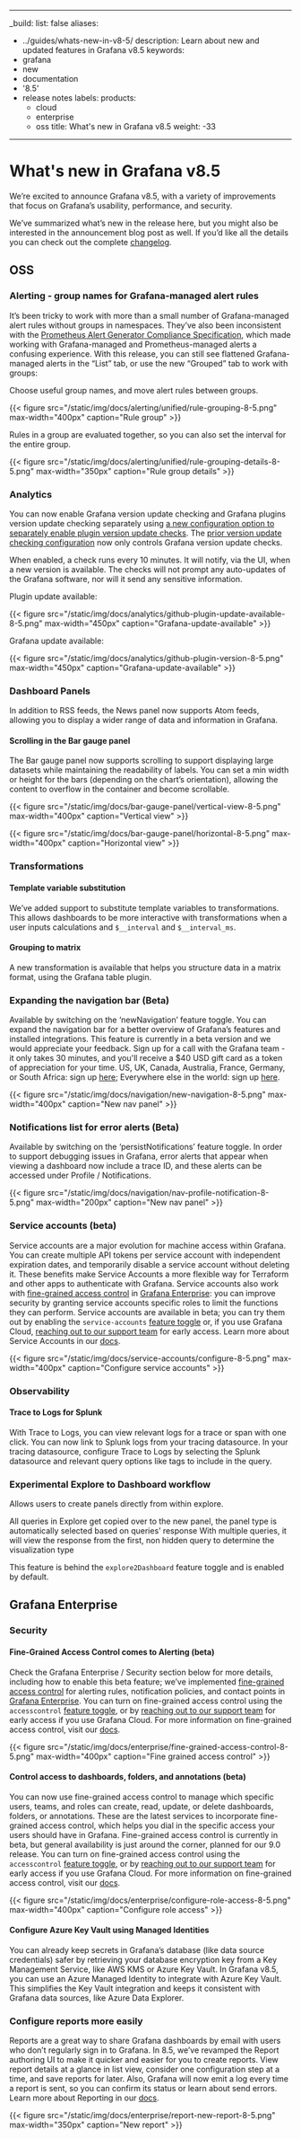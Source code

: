 -----

\_build:
list: false
aliases:

- ../guides/whats-new-in-v8-5/
  description: Learn about new and updated features in Grafana v8.5
  keywords:
- grafana
- new
- documentation
- '8.5'
- release notes
  labels:
  products:
  - cloud
  - enterprise
  - oss
    title: What's new in Grafana v8.5
    weight: -33

-----

# What's new in Grafana v8.5

We’re excited to announce Grafana v8.5, with a variety of improvements that focus on Grafana’s usability, performance, and security.

We’ve summarized what’s new in the release here, but you might also be interested in the announcement blog post as well. If you’d like all the details you can check out the complete [changelog](https://github.com/grafana/grafana/blob/main/CHANGELOG.md).

## OSS

### Alerting - group names for Grafana-managed alert rules

It’s been tricky to work with more than a small number of Grafana-managed alert rules without groups in namespaces. They’ve also been inconsistent with the [Prometheus Alert Generator Compliance Specification](https://github.com/prometheus/compliance/blob/main/alert_generator/specification.md), which made working with Grafana-managed and Prometheus-managed alerts a confusing experience. With this release, you can still see flattened Grafana-managed alerts in the “List” tab, or use the new “Grouped” tab to work with groups:

Choose useful group names, and move alert rules between groups.

{{\< figure src="/static/img/docs/alerting/unified/rule-grouping-8-5.png" max-width="400px" caption="Rule group" \>}}

Rules in a group are evaluated together, so you can also set the interval for the entire group.

{{\< figure src="/static/img/docs/alerting/unified/rule-grouping-details-8-5.png" max-width="350px" caption="Rule group details" \>}}

### Analytics

You can now enable Grafana version update checking and Grafana plugins version update checking separately using [a new configuration option to separately enable plugin version update checks](/docs/grafana/latest/administration/configuration/#check_for_plugin_updates). The [prior version update checking configuration](/docs/grafana/latest/administration/configuration/#check_for_updates) now only controls Grafana version update checks.

When enabled, a check runs every 10 minutes. It will notify, via the UI, when a new version is available. The checks will not prompt any auto-updates of the Grafana software, nor will it send any sensitive information.

Plugin update available:

{{\< figure src="/static/img/docs/analytics/github-plugin-update-available-8-5.png" max-width="450px" caption="Grafana-update-available" \>}}

Grafana update available:

{{\< figure src="/static/img/docs/analytics/github-plugin-version-8-5.png" max-width="450px" caption="Grafana-update-available" \>}}

### Dashboard Panels

In addition to RSS feeds, the News panel now supports Atom feeds, allowing you to display a wider range of data and information in Grafana.

#### Scrolling in the Bar gauge panel

The Bar gauge panel now supports scrolling to support displaying large datasets while maintaining the readability of labels. You can set a min width or height for the bars (depending on the chart’s orientation), allowing the content to overflow in the container and become scrollable.

{{\< figure src="/static/img/docs/bar-gauge-panel/vertical-view-8-5.png" max-width="400px" caption="Vertical view" \>}}

{{\< figure src="/static/img/docs/bar-gauge-panel/horizontal-8-5.png" max-width="400px" caption="Horizontal view" \>}}

### Transformations

#### Template variable substitution

We’ve added support to substitute template variables to transformations. This allows dashboards to be more interactive with transformations when a user inputs calculations and `$__interval` and `$__interval_ms`.

#### Grouping to matrix

A new transformation is available that helps you structure data in a matrix format, using the Grafana table plugin.

### Expanding the navigation bar (Beta)

Available by switching on the ‘newNavigation’ feature toggle.
You can expand the navigation bar for a better overview of Grafana’s features and installed integrations.
This feature is currently in a beta version and we would appreciate your feedback. Sign up for a call with the Grafana team - it only takes 30 minutes, and you'll receive a $40 USD gift card as a token of appreciation for your time.
US, UK, Canada, Australia, France, Germany, or South Africa: sign up [here](https://www.userinterviews.com/projects/Hz3DyNNwWA/apply);
Everywhere else in the world: sign up [here](https://www.userinterviews.com/projects/Hz3DyNNwWA/apply).

{{\< figure src="/static/img/docs/navigation/new-navigation-8-5.png" max-width="400px" caption="New nav panel" \>}}

### Notifications list for error alerts (Beta)

Available by switching on the ‘persistNotifications’ feature toggle.
In order to support debugging issues in Grafana, error alerts that appear when viewing a dashboard now include a trace ID, and these alerts can be accessed under Profile / Notifications.

{{\< figure src="/static/img/docs/navigation/nav-profile-notification-8-5.png" max-width="200px" caption="New nav panel" \>}}

### Service accounts (beta)

Service accounts are a major evolution for machine access within Grafana. You can create multiple API tokens per service account with independent expiration dates, and temporarily disable a service account without deleting it. These benefits make Service Accounts a more flexible way for Terraform and other apps to authenticate with Grafana. Service accounts also work with [fine-grained access control](/docs/grafana/latest/enterprise/access-control/) in [Grafana Enterprise](/docs/grafana/latest/enterprise/): you can improve security by granting service accounts specific roles to limit the functions they can perform. Service accounts are available in beta; you can try them out by enabling the `service-accounts` [feature toggle](/docs/grafana/v8.5/administration/service-accounts/enable-service-accounts) or, if you use Grafana Cloud, [reaching out to our support team](/orgs/raintank/tickets#) for early access. Learn more about Service Accounts in our [docs](/docs/grafana/latest/administration/service-accounts).

{{\< figure src="/static/img/docs/service-accounts/configure-8-5.png" max-width="400px" caption="Configure service accounts" \>}}

### Observability

#### Trace to Logs for Splunk

With Trace to Logs, you can view relevant logs for a trace or span with one click. You can now link to Splunk logs from your tracing datasource. In your tracing datasource, configure Trace to Logs by selecting the Splunk datasource and relevant query options like tags to include in the query.

### Experimental Explore to Dashboard workflow

Allows users to create panels directly from within explore.

All queries in Explore get copied over to the new panel, the panel type is automatically selected based on queries’ response
With multiple queries, it will view the response from the first, non hidden query to determine the visualization type

This feature is behind the `explore2Dashboard` feature toggle and is enabled by default.

## Grafana Enterprise

### Security

#### Fine-Grained Access Control comes to Alerting (beta)

Check the Grafana Enterprise / Security section below for more details, including how to enable this beta feature; we’ve implemented
[fine-grained access control](/docs/grafana/latest/enterprise/access-control/) for alerting rules, notification policies, and contact points in [Grafana Enterprise](/docs/grafana/latest/enterprise/). You can turn on fine-grained access control using the `accesscontrol` [feature toggle](/docs/grafana/latest/enterprise/access-control/#enable-fine-grained-access-control), or by [reaching out to our support team](/orgs/raintank/tickets#) for early access if you use Grafana Cloud. For more information on fine-grained access control, visit our [docs](/docs/grafana/latest/enterprise/access-control/).

{{\< figure src="/static/img/docs/enterprise/fine-grained-access-control-8-5.png" max-width="400px" caption="Fine grained access control" \>}}

#### Control access to dashboards, folders, and annotations (beta)

You can now use fine-grained access control to manage which specific users, teams, and roles can create, read, update, or delete dashboards, folders, or annotations. These are the latest services to incorporate fine-grained access control, which helps you dial in the specific access your users should have in Grafana. Fine-grained access control is currently in beta, but general availability is just around the corner, planned for our 9.0 release. You can turn on fine-grained access control using the `accesscontrol` [feature toggle](/docs/grafana/latest/enterprise/access-control/#enable-fine-grained-access-control), or by [reaching out to our support team](/orgs/raintank/tickets#) for early access if you use Grafana Cloud. For more information on fine-grained access control, visit our [docs](/docs/grafana/latest/enterprise/access-control/).

{{\< figure src="/static/img/docs/enterprise/configure-role-access-8-5.png" max-width="400px" caption="Configure role access" \>}}

#### Configure Azure Key Vault using Managed Identities

You can already keep secrets in Grafana’s database (like data source credentials) safer by retrieving your database encryption key from a Key Management Service, like AWS KMS or Azure Key Vault. In Grafana v8.5, you can use an Azure Managed Identity to integrate with Azure Key Vault. This simplifies the Key Vault integration and keeps it consistent with Grafana data sources, like Azure Data Explorer.

### Configure reports more easily

Reports are a great way to share Grafana dashboards by email with users who don’t regularly sign in to Grafana. In 8.5, we’ve revamped the Report authoring UI to make it quicker and easier for you to create reports. View report details at a glance in list view, consider one configuration step at a time, and save reports for later. Also, Grafana will now emit a log every time a report is sent, so you can confirm its status or learn about send errors. Learn more about Reporting in our [docs](/docs/grafana/latest/enterprise/reporting/).

{{\< figure src="/static/img/docs/enterprise/report-new-report-8-5.png" max-width="350px" caption="New report" \>}}

